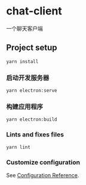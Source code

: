 # chat-client

一个聊天客户端

## Project setup
```
yarn install
```

### 启动开发服务器
```
yarn electron:serve
```

### 构建应用程序
```
yarn electron:build
```

### Lints and fixes files
```
yarn lint
```

### Customize configuration
See [Configuration Reference](https://cli.vuejs.org/config/).

